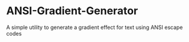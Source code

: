 # ANSI-Gradient-Generator
A simple utility to generate a gradient effect for text using ANSI escape codes
